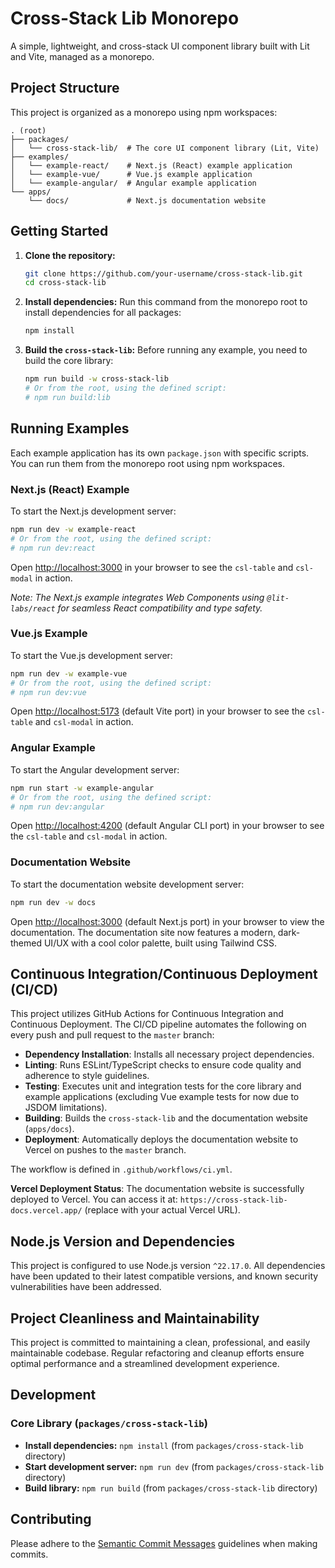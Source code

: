 # Cross-Stack Lib Monorepo

A simple, lightweight, and cross-stack UI component library built with Lit and Vite, managed as a monorepo.

## Project Structure

This project is organized as a monorepo using npm workspaces:

```
. (root)
├── packages/
│   └── cross-stack-lib/  # The core UI component library (Lit, Vite)
├── examples/
│   └── example-react/    # Next.js (React) example application
│   └── example-vue/      # Vue.js example application
│   └── example-angular/  # Angular example application
└── apps/
    └── docs/             # Next.js documentation website
```

## Getting Started

1.  **Clone the repository:**
    ```bash
    git clone https://github.com/your-username/cross-stack-lib.git
    cd cross-stack-lib
    ```

2.  **Install dependencies:**
    Run this command from the monorepo root to install dependencies for all packages:
    ```bash
    npm install
    ```

3.  **Build the `cross-stack-lib`:**
    Before running any example, you need to build the core library:
    ```bash
    npm run build -w cross-stack-lib
    # Or from the root, using the defined script:
    # npm run build:lib
    ```

## Running Examples

Each example application has its own `package.json` with specific scripts. You can run them from the monorepo root using npm workspaces.

### Next.js (React) Example

To start the Next.js development server:

```bash
npm run dev -w example-react
# Or from the root, using the defined script:
# npm run dev:react
```

Open [http://localhost:3000](http://localhost:3000) in your browser to see the `csl-table` and `csl-modal` in action.

*Note: The Next.js example integrates Web Components using `@lit-labs/react` for seamless React compatibility and type safety.*

### Vue.js Example

To start the Vue.js development server:

```bash
npm run dev -w example-vue
# Or from the root, using the defined script:
# npm run dev:vue
```

Open [http://localhost:5173](http://localhost:5173) (default Vite port) in your browser to see the `csl-table` and `csl-modal` in action.

### Angular Example

To start the Angular development server:

```bash
npm run start -w example-angular
# Or from the root, using the defined script:
# npm run dev:angular
```

Open [http://localhost:4200](http://localhost:4200) (default Angular CLI port) in your browser to see the `csl-table` and `csl-modal` in action.

### Documentation Website

To start the documentation website development server:

```bash
npm run dev -w docs
```

Open [http://localhost:3000](http://localhost:3000) (default Next.js port) in your browser to view the documentation. The documentation site now features a modern, dark-themed UI/UX with a cool color palette, built using Tailwind CSS.

## Continuous Integration/Continuous Deployment (CI/CD)

This project utilizes GitHub Actions for Continuous Integration and Continuous Deployment. The CI/CD pipeline automates the following on every push and pull request to the `master` branch:

- **Dependency Installation**: Installs all necessary project dependencies.
- **Linting**: Runs ESLint/TypeScript checks to ensure code quality and adherence to style guidelines.
- **Testing**: Executes unit and integration tests for the core library and example applications (excluding Vue example tests for now due to JSDOM limitations).
- **Building**: Builds the `cross-stack-lib` and the documentation website (`apps/docs`).
- **Deployment**: Automatically deploys the documentation website to Vercel on pushes to the `master` branch.

The workflow is defined in `.github/workflows/ci.yml`.

**Vercel Deployment Status**: The documentation website is successfully deployed to Vercel. You can access it at: `https://cross-stack-lib-docs.vercel.app/` (replace with your actual Vercel URL).

## Node.js Version and Dependencies

This project is configured to use Node.js version `^22.17.0`. All dependencies have been updated to their latest compatible versions, and known security vulnerabilities have been addressed.

## Project Cleanliness and Maintainability

This project is committed to maintaining a clean, professional, and easily maintainable codebase. Regular refactoring and cleanup efforts ensure optimal performance and a streamlined development experience.

## Development

### Core Library (`packages/cross-stack-lib`)

-   **Install dependencies:** `npm install` (from `packages/cross-stack-lib` directory)
-   **Start development server:** `npm run dev` (from `packages/cross-stack-lib` directory)
-   **Build library:** `npm run build` (from `packages/cross-stack-lib` directory)

## Contributing

Please adhere to the [Semantic Commit Messages](#4-aturan-commit-semantic-commits) guidelines when making commits.


